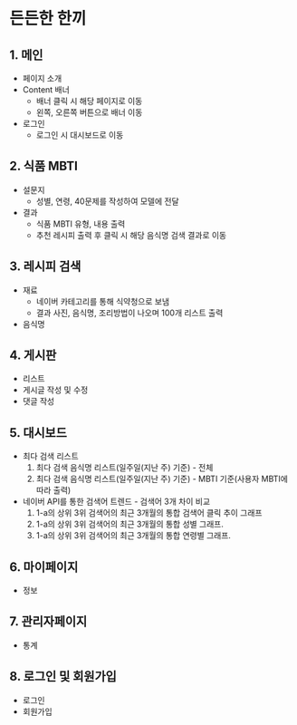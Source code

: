 # 든든한 한끼

## 1. 메인

- 페이지 소개
- Content 배너
    - 배너 클릭 시 해당 페이지로 이동
    - 왼쪽, 오른쪽 버튼으로 배너 이동
- 로그인
    - 로그인 시 대시보드로 이동

## 2. 식품 MBTI

- 설문지
    - 성별, 연령, 40문제를 작성하여 모델에 전달
- 결과
    - 식품 MBTI 유형, 내용 출력
    - 추천 레시피 출력 후 클릭 시 해당 음식명 검색 결과로 이동

## 3. 레시피 검색

- 재료
    - 네이버 카테고리를 통해 식약청으로 보냄
    - 결과 사진, 음식명, 조리방법이 나오며 100개 리스트 출력
- 음식명

## 4. 게시판

- 리스트
- 게시글 작성 및 수정
- 댓글 작성

## 5. 대시보드

- 최다 검색 리스트
    1. 최다 검색 음식명 리스트(일주일(지난 주) 기준) - 전체
    2. 최다 검색 음식명 리스트(일주일(지난 주) 기준)  - MBTI 기준(사용자 MBTI에 따라 출력)
- 네이버 API를 통한 검색어 트렌드 - 검색어 3개 차이 비교
    1. 1-a의 상위 3위 검색어의 최근 3개월의 통합 검색어 클릭 추이 그래프
    2. 1-a의 상위 3위 검색어의 최근 3개월의 통합 성별 그래프.
    3. 1-a의 상위 3위 검색어의 최근 3개월의 통합 연령별 그래프. 

## 6. 마이페이지

- 정보

## 7. 관리자페이지

- 통계

## 8. 로그인 및 회원가입

- 로그인
- 회원가입
